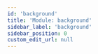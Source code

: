 ```yaml
---
id: 'background'
title: 'Module: background'
sidebar_label: 'background'
sidebar_position: 0
custom_edit_url: null
---
```

